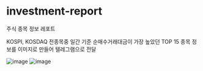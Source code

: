 # investment-report
주식 종목 정보 레포트

KOSPI, KOSDAQ 전종목중 일간 기준 순매수거래대금이 가장 높았던 TOP 15 종목 정보를 이미지로 만들어 텔레그램으로 전달

![image](https://github.com/user-attachments/assets/cf3e321f-28d4-4857-8fb2-97ebd2f56fae)
![image](https://github.com/user-attachments/assets/ec76c682-df3b-4e74-afe7-ecef22043f58)
